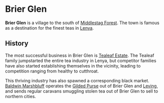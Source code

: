 # Brier Glen

**Brier Glen** is a village to the south of [Middlestag Forest](../../mote/esterfell/lenya/middlestag-forest.md). The town is famous as a destination for the finest teas in [Lenya](../../mote/esterfell/lenya/lenya.md).

## History

The most successful business in Brier Glen is [Tealeaf Estate](../../organizations/tealeaf-estate.md). The Tealeaf family jumpstarted the entire tea industry in Lenya, but competitor families have also started establishing themselves in the vicinity, leading to competition ranging from healthy to cutthroat.

This thriving industry has also spawned a corresponding black market. [Baldwin Marshbluff](citizenry/baldwin-marshbluff.md) operates the [Gilded Purse](../../organizations/gilded-purse.md) out of Brier Glen and [Leving](leving.md), and sends regular caravans smuggling stolen tea out of Brier Glen to sell to northern cities.
